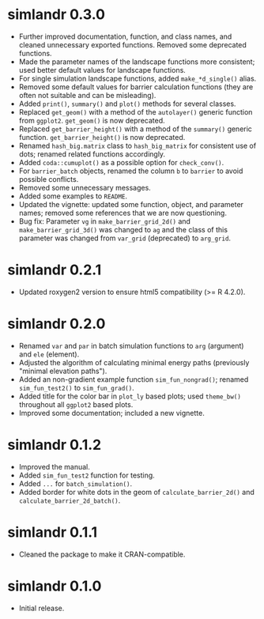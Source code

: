 # simlandr 0.3.0

- Further improved documentation, function, and class names, and cleaned unnecessary exported functions. Removed some deprecated functions.
- Made the parameter names of the landscape functions more consistent; used better default values for landscape functions.
- For single simulation landscape functions, added `make_*d_single()` alias.
- Removed some default values for barrier calculation functions (they are often not suitable and can be misleading).
- Added `print()`, `summary()` and `plot()` methods for several classes.
- Replaced `get_geom()` with a method of the `autolayer()` generic function from `ggplot2`. `get_geom()` is now deprecated.
- Replaced `get_barrier_height()` with a method of the `summary()` generic function. `get_barrier_height()` is now deprecated.
- Renamed `hash_big.matrix` class to `hash_big_matrix` for consistent use of dots; renamed related functions accordingly.
- Added `coda::cumuplot()` as a possible option for `check_conv()`.
- For `barrier_batch` objects, renamed the column `b` to `barrier` to avoid possible conflicts.
- Removed some unnecessary messages.
- Added some examples to `README`.
- Updated the vignette: updated some function, object, and parameter names; removed some references that we are now questioning.
- Bug fix: Parameter `vg` in `make_barrier_grid_2d()` and `make_barrier_grid_3d()` was changed to `ag` and the class of this parameter was changed from `var_grid` (deprecated) to `arg_grid`. 

# simlandr 0.2.1

- Updated roxygen2 version to ensure html5 compatibility (>= R 4.2.0).

# simlandr 0.2.0

- Renamed `var` and `par` in batch simulation functions to `arg` (argument) and `ele` (element).
- Adjusted the algorithm of calculating minimal energy paths (previously "minimal elevation paths").
- Added an non-gradient example function `sim_fun_nongrad()`; renamed `sim_fun_test2()` to `sim_fun_grad()`.
- Added title for the color bar in `plot_ly` based plots; used `theme_bw()` throughout all `ggplot2` based plots.
- Improved some documentation; included a new vignette.

# simlandr 0.1.2

- Improved the manual.
- Added `sim_fun_test2` function for testing.
- Added `...` for `batch_simulation()`.
- Added border for white dots in the geom of `calculate_barrier_2d()` and `calculate_barrier_2d_batch()`.

# simlandr 0.1.1

- Cleaned the package to make it CRAN-compatible.

# simlandr 0.1.0

- Initial release.
